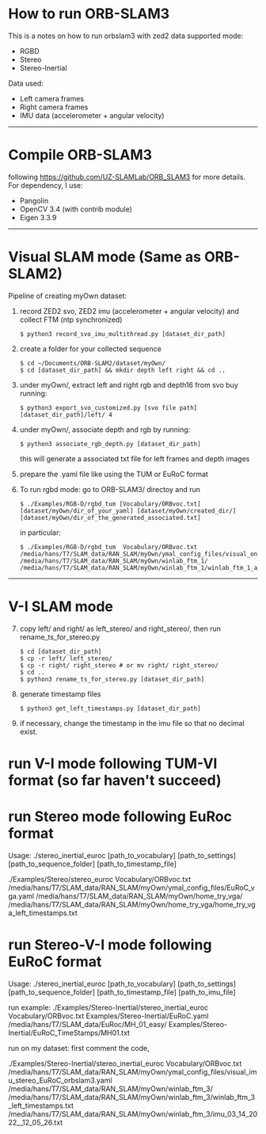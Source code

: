 # How to run ORB-SLAM3
This is a notes on how to run orbslam3 with zed2 data
supported mode:
- RGBD
- Stereo
- Stereo-Inertial

Data used:
- Left camera frames
- Right camera frames
- IMU data (accelerometer + angular velocity)
-----------------------------------------------------------------
# Compile ORB-SLAM3
following https://github.com/UZ-SLAMLab/ORB_SLAM3 for more details.
For dependency, I use:
- Pangolin
- OpenCV 3.4 (with contrib module)
- Eigen 3.3.9

------------------------------------------------------------------
# Visual SLAM mode (Same as ORB-SLAM2)
Pipeline of creating myOwn dataset:

1. record ZED2 svo, ZED2 imu (accelerometer + angular velocity) and collect FTM (ntp synchronized)
	```
	$ python3 record_svo_imu_multithread.py [dataset_dir_path]
	```

2. create a folder for your collected sequence 
	```
	$ cd ~/Documents/ORB-SLAM2/dataset/myOwn/
	$ cd [dataset_dir_path] && mkdir depth left right && cd ..
	```

3. under myOwn/, extract left and right rgb and depth16 from svo buy running:
	```
	$ python3 export_svo_customized.py [svo file path] [dataset_dir_path]/left/ 4
	```

4. under myOwn/, associate depth and rgb by running:
	```
	$ python3 associate_rgb_depth.py [dataset_dir_path]
	```
	this will generate a associated txt file for left frames and depth images

5. prepare the .yaml file like using the TUM or EuRoC format

6. To run rgbd mode:
go to ORB-SLAM3/ directoy and run
	```
	$ ./Examples/RGB-D/rgbd_tum [Vocabulary/ORBvoc.txt] [dataset/myOwn/dir_of_your_yaml] [dataset/myOwn/created_dir/] [dataset/myOwn/dir_of_the_generated_associated.txt] 
	```	
	in particular:
	```
	$ ./Examples/RGB-D/rgbd_tum  Vocabulary/ORBvoc.txt /media/hans/T7/SLAM_data/RAN_SLAM/myOwn/ymal_config_files/visual_only_rgbd_TUM_orbslam3.yaml /media/hans/T7/SLAM_data/RAN_SLAM/myOwn/winlab_ftm_1/ /media/hans/T7/SLAM_data/RAN_SLAM/myOwn/winlab_ftm_1/winlab_ftm_1_associated.txt
	```
-----------------------------------------------------

# V-I SLAM mode 

7. copy left/ and right/ as left_stereo/ and right_stereo/, then run rename_ts_for_stereo.py
	```
	$ cd [dataset_dir_path]
	$ cp -r left/ left_stereo/
	$ cp -r right/ right_stereo # or mv right/ right_stereo/
	$ cd ..
	$ python3 rename_ts_for_stereo.py [dataset_dir_path]
	```

8. generate timestamp files
	```
	$ python3 get_left_timestamps.py [dataset_dir_path]
	```

9. if necessary, change the timestamp in the imu file so that no decimal exist.


# run V-I mode following TUM-VI format (so far haven't succeed)
<!-- Usage: ./stereo_inertial_tum_vi [path_to_vocabulary] [path_to_settings_ymal] [path_to_image_folder_1] [path_to_image_folder_2] [path_to_times_file_for_images] [path_to_imu_data(trajectory_file_name)]

./Examples/Stereo-Inertial/stereo_inertial_tum_vi Vocabulary/ORBvoc.txt Examples/Stereo-Inertial/TUM-VI.yaml /media/hans/T7/SLAM_data/TUM_V-I/dataset-corridor1_512_16/mav0/cam0/data /media/hans/T7/SLAM_data/TUM_V-I/dataset-corridor1_512_16/mav0/cam1/data Examples/Stereo-Inertial/TUM_TimeStamps/dataset-corridor1_512.txt Examples/Stereo-Inertial/TUM_IMU/dataset-corridor1_512.txt

./Examples/Stereo-Inertial/stereo_inertial_tum_vi Vocabulary/ORBvoc.txt /media/hans/T7/SLAM_data/RAN_SLAM/myOwn/winlab_ftm_2/winlab_ftm_2_VI.yaml /media/hans/T7/SLAM_data/RAN_SLAM/myOwn/winlab_ftm_2/left_stereo /media/hans/T7/SLAM_data/RAN_SLAM/myOwn/winlab_ftm_2/right_stereo  /media/hans/T7/SLAM_data/RAN_SLAM/myOwn/winlab_ftm_2/winlab_ftm_2_left_timestamps.txt /media/hans/T7/SLAM_data/RAN_SLAM/myOwn/winlab_ftm_2/imu_02_11_2022__19_03_47.txt

./Examples/Stereo-Inertial/stereo_inertial_tum_vi Vocabulary/ORBvoc.txt /media/hans/T7/SLAM_data/RAN_SLAM/myOwn/home_try/home_try_VI.yaml /media/hans/T7/SLAM_data/RAN_SLAM/myOwn/home_try/left_stereo /media/hans/T7/SLAM_data/RAN_SLAM/myOwn/home_try/right_stereo  /media/hans/T7/SLAM_data/RAN_SLAM/myOwn/home_try/home_try_left_timestamps.txt /media/hans/T7/SLAM_data/RAN_SLAM/myOwn/home_try/imu_03_13_2022__16_02_48.txt -->

# run Stereo mode following EuRoc format
Usage: ./stereo_inertial_euroc [path_to_vocabulary] [path_to_settings] [path_to_sequence_folder] [path_to_timestamp_file]

./Examples/Stereo/stereo_euroc Vocabulary/ORBvoc.txt /media/hans/T7/SLAM_data/RAN_SLAM/myOwn/ymal_config_files/EuRoC_vga.yaml /media/hans/T7/SLAM_data/RAN_SLAM/myOwn/home_try_vga/ /media/hans/T7/SLAM_data/RAN_SLAM/myOwn/home_try_vga/home_try_vga_left_timestamps.txt  


# run Stereo-V-I mode following EuRoC format
Usage: ./stereo_inertial_euroc [path_to_vocabulary] [path_to_settings] [path_to_sequence_folder] [path_to_timestamp_file] [path_to_imu_file]

run example:
./Examples/Stereo-Inertial/stereo_inertial_euroc Vocabulary/ORBvoc.txt Examples/Stereo-Inertial/EuRoC.yaml /media/hans/T7/SLAM_data/EuRoc/MH_01_easy/ Examples/Stereo-Inertial/EuRoC_TimeStamps/MH01.txt 

run on my dataset:
first comment the code,

./Examples/Stereo-Inertial/stereo_inertial_euroc Vocabulary/ORBvoc.txt /media/hans/T7/SLAM_data/RAN_SLAM/myOwn/ymal_config_files/visual_imu_stereo_EuRoC_orbslam3.yaml /media/hans/T7/SLAM_data/RAN_SLAM/myOwn/winlab_ftm_3/ /media/hans/T7/SLAM_data/RAN_SLAM/myOwn/winlab_ftm_3/winlab_ftm_3_left_timestamps.txt /media/hans/T7/SLAM_data/RAN_SLAM/myOwn/winlab_ftm_3/imu_03_14_2022__12_05_26.txt 

